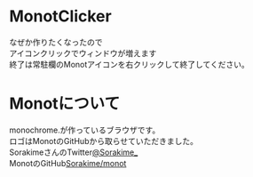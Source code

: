 # MonotClicker
なぜか作りたくなったので<br>
アイコンクリックでウィンドウが増えます<br>
終了は常駐欄のMonotアイコンを右クリックして終了してください。<br>

# Monotについて
monochrome.が作っているブラウザです。<br>
ロゴはMonotのGitHubから取らせていただきました。<br>
SorakimeさんのTwitter<a href="https://twitter.com/Sorakime_">@Sorakime_</a><br>
MonotのGitHub<a href="https://github.com/Sorakime/monot">Sorakime/monot</a>
